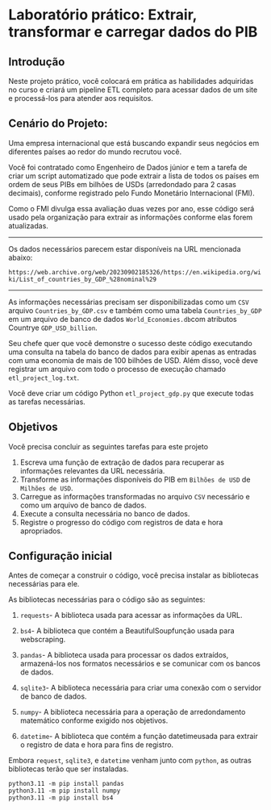 # Laboratório prático: Extrair, transformar e carregar dados do PIB

## Introdução

Neste projeto prático, você colocará em prática as habilidades adquiridas no curso e criará um pipeline ETL completo para acessar dados de um site e 
processá-los para atender aos requisitos.

## Cenário do Projeto:

Uma empresa internacional que está buscando expandir seus negócios em diferentes países ao redor do mundo recrutou você. 

Você foi contratado como Engenheiro de Dados júnior e tem a tarefa de criar um script automatizado que pode extrair a lista de todos os países 
em ordem de seus PIBs em bilhões de USDs (arredondado para 2 casas decimais), conforme registrado pelo Fundo Monetário Internacional (FMI). 

Como o FMI divulga essa avaliação duas vezes por ano, esse código será usado pela organização para extrair as informações conforme elas forem atualizadas.

________________________________________________________________________________________________________________________
Os dados necessários parecem estar disponíveis na URL mencionada abaixo:

``
https://web.archive.org/web/20230902185326/https://en.wikipedia.org/wiki/List_of_countries_by_GDP_%28nominal%29
``
________________________________________________________________________________________________________________________
As informações necessárias precisam ser disponibilizadas como um `CSV` arquivo `Countries_by_GDP.csv` e também como uma tabela `Countries_by_GDP` 
em um arquivo de banco de dados `World_Economies.db`com atributos Countrye `GDP_USD_billion`.

Seu chefe quer que você demonstre o sucesso deste código executando uma consulta na tabela do banco de dados para exibir apenas as entradas 
com uma economia de mais de 100 bilhões de USD. Além disso, você deve registrar um arquivo com todo o processo de execução chamado `etl_project_log.txt`.

Você deve criar um código Python `etl_project_gdp.py` que execute todas as tarefas necessárias.

## Objetivos
Você precisa concluir as seguintes tarefas para este projeto

1. Escreva uma função de extração de dados para recuperar as informações relevantes da URL necessária.
2. Transforme as informações disponíveis do PIB em `Bilhões de USD` de `Milhões de USD`.
3. Carregue as informações transformadas no arquivo `CSV` necessário e como um arquivo de banco de dados. 
4. Execute a consulta necessária no banco de dados.
5. Registre o progresso do código com registros de data e hora apropriados.

## Configuração inicial
Antes de começar a construir o código, você precisa instalar as bibliotecas necessárias para ele.

As bibliotecas necessárias para o código são as seguintes:

1. `requests`- A biblioteca usada para acessar as informações da URL.

2. `bs4`- A biblioteca que contém a BeautifulSoupfunção usada para webscraping.

3. `pandas`- A biblioteca usada para processar os dados extraídos, armazená-los nos formatos necessários e se comunicar com os bancos de dados.

4. `sqlite3`- A biblioteca necessária para criar uma conexão com o servidor de banco de dados.

5. `numpy`- A biblioteca necessária para a operação de arredondamento matemático conforme exigido nos objetivos.

6. `datetime`- A biblioteca que contém a função datetimeusada para extrair o registro de data e hora para fins de registro.

Embora `request`, `sqlite3`, e `datetime` venham junto com `python`, as outras bibliotecas terão que ser instaladas.

```pip
python3.11 -m pip install pandas
python3.11 -m pip install numpy
python3.11 -m pip install bs4
```

